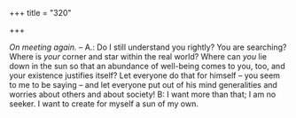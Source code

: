 +++
title = "320"

+++

*On meeting again.* – A.: Do I still understand you rightly? You are searching? Where is *your* corner and star within the real world? Where can *you* lie down in the sun so that an abundance of well-being comes to you, too, and your existence justifies itself? Let everyone do that for himself – you seem to me to be saying – and let everyone put out of his mind generalities and worries about others and about society\! B: I want more than that; I am no seeker. I want to create for myself a sun of my own.


